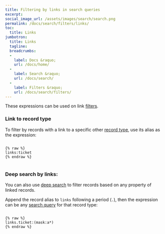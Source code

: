 ```yaml
---
title: Filtering by links in search queries
excerpt:
social_image_url: /assets/images/search/search.png
permalink: /docs/search/filters/links/
toc:
  title: Links
jumbotron:
  title: Links
  tagline: 
  breadcrumbs:
  -
    label: Docs &raquo;
    url: /docs/home/
  -
    label: Search &raquo;
    url: /docs/search/
  -
    label: Filters &raquo;
    url: /docs/search/filters/
---
```


These expressions can be used on link [filters](/docs/search/filters/).

### Link to record type

To filter by records with a link to a specific other [record type](/docs/records/#record-types), use its alias as the expression:

<pre>
<code class="language-text">
{% raw %}
links:ticket
{% endraw %}
</code>
</pre>

### Deep search by links:

You can also use [deep search](/docs/search/deep-search/) to filter records based on any property of linked records.

Append the record alias to `links` following a period (`.`), then the expression can be any [search query](/docs/search/) for that record type:

<pre>
<code class="language-text">
{% raw %}
links.ticket:(mask:a*)
{% endraw %}
</code>
</pre>
